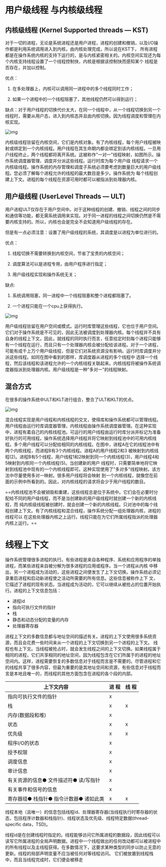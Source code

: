 # 用户级线程 与内核级线程



## **内核级线程** **(Kernel Supported threads** **—** **KST)** 

对于一切的进程，无论是系统进程还是用户进程，进程的创建和撤销，以及I/O操作都是利用系统调用进入到内核，由内核处理完成，所以说在KST下， 所有进程都是在操作系统内核的支持下运行的，是与内核紧密相关的。内核空间实现还为每个内核支持线程设置了一个线程控制快，内核是根据该控制快而感知某个 线程是否存在，并加以控制。

优点：

1. 在多处理器上，内核可以调用同一进程中的多个线程同时工作；

2. 如果一个进程中的一个线程阻塞了，其他线程仍然可以得到运行；

缺点：对于用户线程的切换代价太大，在同一个线程中，从一个线程切换到另一个线程时，需要从用户态，进入到内核态并且由内核切换。因为线程调度和管理在内核实现。

![img](https://gitee.com/lzw657434763/pictures/raw/master/Blog/20211130154848.jpg)

内核级线程驻留在内核空间，它们是内核对象。有了内核线程，每个用户线程被映射或绑定到一个内核线程。用户线程在其生命期内都会绑定到该内核线程。一旦用户线程终止，两个线程都将离开系统。这被称作"一对一"线程映射，如图所示。操作系统调度器管理、调度并分派这些线程。运行时库为每个用户级 线程请求一个内核级线程。操作系统的内存管理和调度子系统必须要考虑到数量巨大的用户级线程。您必须了解每个进程允许的线程的最大数目是多少。操作系统为 每个线程创建上下文。进程的每个线程在资源可用时都可以被指派到处理器内核。 

 

## **用户级线程** **(UserLevel Threads**    **—** **ULT)**

用户进程ULT仅存在于用户空间中。对于这种线程的创建、撤销、线程之间的同步和通信等功能，都无需系统调用来实现。对于同一进程的线程之间切换仍然是不需要内核支持的。所以，内核也会是完全不会知道用户级线程的存在。

但是有一点必须注意：设置了用户级线程的系统，其调度是以进程为单位进行的。

优点：

1. 线程切换不需要转换到内核空间，节省了宝贵的内核空间；

2. 调度算法可以是进程专用，由用户程序进行指定；

3. 用户级线程实现和操作系统无关；

缺点:

1. 系统调用阻塞，同一进程中一个线程阻塞和整个进程都阻塞了。

2. 一个进程只能在一个cpu上获得执行。

![img](https://gitee.com/lzw657434763/pictures/raw/master/Blog/20211130155624.jpg)

用户级线程驻留在用户空间或模式。运行时库管理这些线程，它也位于用户空间。它们对于操作系统是不可见的，因此无法被调度到处理器内核。每个线程并不具有 自身的线程上下文。因此，就线程的同时执行而言，任意给定时刻每个进程只能够有一个线程在运行，而且只有一个处理器内核会被分配给该进程。对于一个进程，可能有成千上万个用户级线程，但是它们对系统资源没有影响。运行时库调度并分派这些线程。如同在图中看到的那样，库调度器从进程的多个线程中 选择一个线程，然后该线程和该进程允许的一个内核线程关联起来。内核线程将被操作系统调度器指派到处理器内核。用户级线程是一种"多对一"的线程映射。

 

## **混合方式**

在很多的操作系统中ULT和KLT进行组合，整合了ULT和KLT的优点。

![img](https://gitee.com/lzw657434763/pictures/raw/master/Blog/20211130155811.jpg)

混合线程实现是用户线程和内核线程的交叉，使得库和操作系统都可以管理线程。用户线程由运行时库调度器管理，内核线程由操作系统调度器管理。在这种实现 中，进程有着自己的内核线程池。可运行的用户线程由运行时库分派并标记为准备好执行的可用线程。操作系统选择用户线程并将它映射到线程池中的可用内核线 程。多个用户线程可以分配给相同的内核线程。在图中，进程A在它的线程池中有两个内核线程，而进程B有3个内核线程。进程A的用户线程2和3 被映射到内核线程(2)。进程B有5个线程，用户线程1和2映射到同一个内核线程(3)，用户线程4和5映射到内核同一个内核线程(5)。当创建新的用户 线程时，只需要简单地将它映射到线程池中现有的一个内核线程即可。这种实现使用了"多对多"线程映射。该方法中尽量使用多对一映射。很多用户线程将会映射 到一个内核线程，就像您在前面的示例中所看到的。因此，对内核线程的请求将会少于用户线程的数目。



==内核线程池不会被销毁和重建，这些线程总是位于系统中。它们会在必要时分配给不同的用户级线程，而不是当创建新的用户级线程时就创建一个新的内核线程，而 纯内核级线程被创建时，就会创建一个新的内核线程。只对池中的每个线程创建上下文。有了内核线程和混合线程，操作系统分配一组处理器内核，进程的线程可以 在这些处理器内核之上运行。线程只能在为它们所属线程指派的处理器内核上运行。==



# **线程上下文**

操作系统管理很多进程的执行。有些进程是来自各种程序、系统和应用程序的单独进程，而某些进程来自被分解为很多进程的应用或程序。当一个进程从内核 中移出，另一个进程成为活动的，这些进程之间便发生了上下文切换。操作系统必须记录重启进程和启动新进程使之活动所需要的所有信息。这些信息被称作上下 文，它描述了进程的现有状态。当进程成为活动的，它可以继续从被抢占的位置开始执行。进程的上下文信息包括：

- 进程id
- 指向可执行文件的指针
- 栈
- 静态和动态分配的变量的内存
- 处理器寄存器



​	进程上下文的多数信息都与地址空间的描述有关。进程的上下文使用很多系统资源，而且会花费一些时间来从一个进程的上下文切换到另一个进程的上下文。 线程也有上下文。当线程被抢占时，就会发生线程之间的上下文切换。如果线程属于相同的进程，它们共享相同的地址空间，因为线程包含在它们所属于的进程的地址空间内。这样，进程需要恢复的多数信息对于线程而言是不需要的。尽管进程和它的线程共享了很多内容，但最为重要的是其地址空间和资源，有些信息对于线程而言是本地且唯一的，而线程的其他方面包含在进程的各个段的内部。



| 上下文内容                             | 进  程 | 线  程 |
| -------------------------------------- | ------ | ------ |
| 指向可执行文件的指针                   | x      |        |
| 栈                                     | x      | x      |
| 内存(数据段和堆)                       | x      |        |
| 状态                                   | x      | x      |
| 优先级                                 | x      | x      |
| 程序I/O的状态                          | x      |        |
| 授予权限                               | x      |        |
| 调度信息                               | x      |        |
| 审计信息                               | x      |        |
| 有关资源的信息● 文件描述符● 读/写指针  | x      |        |
| 有关事件和信号的信息                   | x      |        |
| 寄存器组● 栈指针● 指令计数器● 诸如此类 | x      | x      |


线程本地（且唯一）的信息包括线程id、处理器寄存器(当线程执行时寄存器的状态，包括程序计数器和栈指针)、线程状态及优先级、线程特定数据(thread-specific data，TSD)。

线程id是在创建线程时指定的。线程能够访问它所属进程的数据段，因此线程可以读写它所属进程的全局声明数据。进程中一个线程做出的任何改动都可以被进程中的所有线程以及主线程获得。在多数情况下，这要求某种类型的同步以防止无意的更新。线程的局部声明变量不应当被任何对等线程访问。 它们被放置到线程栈中，而且当线程完成时，它们便会被移走